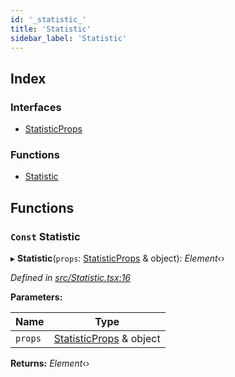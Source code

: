 ```yaml
---
id: '_statistic_'
title: 'Statistic'
sidebar_label: 'Statistic'
---
```


## Index

### Interfaces

- [StatisticProps](../interfaces/_statistic_.statisticprops.md)

### Functions

- [Statistic](_statistic_.md#const-statistic)

## Functions

### `Const` Statistic

▸ **Statistic**(`props`: [StatisticProps](../interfaces/_statistic_.statisticprops.md) & object): _Element‹›_

_Defined in [src/Statistic.tsx:16](https://github.com/tarojsx/ui/blob/v0.11.0/src/Statistic.tsx#L16)_

**Parameters:**

| Name    | Type                                                                   |
| ------- | ---------------------------------------------------------------------- |
| `props` | [StatisticProps](../interfaces/_statistic_.statisticprops.md) & object |

**Returns:** _Element‹›_
